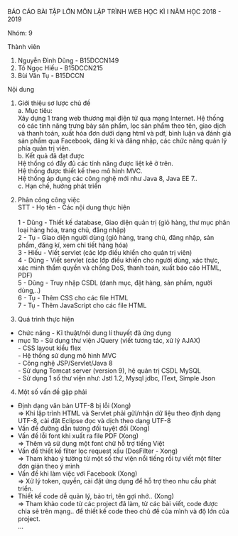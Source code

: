 BÁO CÁO BÀI TẬP LỚN MÔN LẬP TRÌNH WEB
HỌC KÌ I NĂM HỌC 2018 - 2019

Nhóm: 9

Thành viên
1. Nguyễn Đình Dũng - B15DCCN149
2. Tô Ngọc Hiếu - B15DCCN215
3. Bùi Văn Tụ - B15DCCN

Nội dung
1. Giới thiệu sơ lược chủ đề <br/>
a. Mục tiêu:<br/>
Xây dựng 1 trang web thương mại điện tử qua mạng Internet. Hệ thống có các tính năng trưng bày sản phẩm, lọc sản phẩm theo tên, giao dịch và thanh toán, xuất hóa đơn dưới dạng html và pdf, bình luận và đánh giá sản phẩm qua Facebook, đăng kí và đăng nhập, các chức năng quản lý phía quản trị viên.<br/>
b. Kết quả đã đạt được<br/>
Hệ thống có đầy đủ các tính năng được liệt kê ở trên.<br/>
Hệ thống được thiết kế theo mô hình MVC.<br/>
Hệ thống áp dụng các công nghệ mới như Java 8, Java EE 7..<br/>
c. Hạn chế, hướng phát triển<br/>

2. Phân công công việc<br/>
STT - Họ tên - Các nội dung thực hiện<br/>                          
1      - Dũng   - Thiết kế database, Giao diện quản trị (giỏ hàng, thư mục phân loại hàng hóa, trang chủ, đăng nhập)<br/>
2      - Tụ     - Giao diện người dùng (giỏ hàng, trang chủ, đăng nhập, sản phẩm, đăng kí, xem chi tiết hàng hóa)<br/>
3      - Hiếu   - Viết servlet (các lớp điều khiển cho quản trị viên)<br/>
4      - Dũng  - Viết servlet (các lớp điều khiển cho người dùng, xác thực, xác minh thẩm quyền và chống DoS, thanh toán, xuất báo cáo HTML, PDF)<br/>
5      - Dũng  - Truy nhập CSDL (danh mục, đặt hàng, sản phẩm, người dùng,..)<br/>
6      - Tụ     - Thêm CSS cho các file HTML<br/>
7      - Tụ     - Thêm JavaScript cho các file HTML<br/>

3. Quá trình thực hiện<br/>
- Chức năng - Kĩ thuật/nội dung lí thuyết đã ứng dụng <br/>
- mục 1b    - Sử dụng thư viện JQuery (viết tương tác, xử lý AJAX) <br/>
                      - CSS layout kiểu flex <br/>
                      - Hệ thống sử dụng mô hình MVC <br/>
                      - Công nghệ JSP/Servlet/Java 8<br/>
                      - Sử dụng Tomcat server (version 9),  hệ quản trị CSDL MySQL<br/>
                      - Sử dụng 1 số thư viện như: Jstl 1.2, Mysql jdbc, IText, Simple Json<br/>
4. Một số vấn đề gặp phải<br/>
- Định dạng văn bản UTF-8 bị lỗi (Xong)<br/>
 => Khi lập trình HTML và Servlet phải gửi/nhận dữ liệu theo định dạng UTF-8, cài đặt Eclipse đọc và dịch theo dạng UTF-8<br/>
- Vấn đề đường dẫn tương đối tuyệt đối (Xong)<br/>
- Vấn đề lỗi font khi xuất ra file PDF (Xong)<br/>
 => Thêm và sử dụng một font chữ hỗ trợ tiếng Việt<br/>
- Vấn đề thiết kế filter lọc request xấu (DosFilter - Xong)<br/>
 => Tham khảo ý tưởng từ một số thư viện nổi tiếng rồi tự viết một filter đơn giản theo ý mình<br/>
- Vấn đề khi làm việc với Facebook (Xong)<br/>
 => Xử lý token, quyền, cài đặt ứng dụng để hỗ trợ theo nhu cầu phát triển.<br/>
- Thiết kế code dễ quản lý, bảo trì, tên gợi nhớ.. (Xong)<br/>
 => Tham khảo code từ các project đã làm, từ các bài viết, code được chia sẻ trên mạng.. để thiết kế code theo chủ đề của mình và độ lớn của project.<br/>
 ...
 

